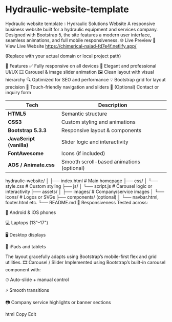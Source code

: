 # Hydraulic-website-template
Hydraulic website template
💧 Hydraulic Solutions Website
A responsive business website built for a hydraulic equipment and services company. Designed with Bootstrap 5, the site features a modern user interface, seamless animations, and full mobile responsiveness.
🌐 Live Preview
🔗 View Live Website
https://chimerical-naiad-fd7e4f.netlify.app/

(Replace with your actual domain or local project path)

🚀 Features
✅ Fully responsive on all devices
🎨 Elegant and professional UI/UX
🎞️ Carousel & image slider animation
🖼️ Clean layout with visual hierarchy
🔍 Optimized for SEO and performance
💡 Bootstrap grid for layout precision
📱 Touch-friendly navigation and sliders
📧 (Optional) Contact or inquiry form


| Tech                     | Description                               |
| ------------------------ | ----------------------------------------- |
| **HTML5**                | Semantic structure                        |
| **CSS3**                 | Custom styling and animations             |
| **Bootstrap 5.3.3**      | Responsive layout & components            |
| **JavaScript (vanilla)** | Slider logic and interactivity            |
| **FontAwesome**          | Icons (if included)                       |
| **AOS / Animate.css**    | Smooth scroll-based animations (optional) |


hydraulic-website/
│
├── index.html              # Main homepage
├── css/
│   └── style.css           # Custom styling
├── js/
│   └── script.js           # Carousel logic or interactivity
├── assets/
│   ├── images/             # Company/service images
│   └── icons/              # Logos or SVGs
├── components/ (optional)
│   └── navbar.html, footer.html etc.
└── README.md
📱 Responsiveness
Tested across:

📱 Android & iOS phones

💻 Laptops (13"–17")

🖥️ Desktop displays

📲 iPads and tablets

The layout gracefully adapts using Bootstrap’s mobile-first flex and grid utilities.
🎞️ Carousel / Slider
Implemented using Bootstrap’s built-in carousel component with:

⏱ Auto-slide + manual control

⚡ Smooth transitions

📷 Company service highlights or banner sections

html
Copy
Edit
